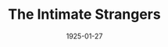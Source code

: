 ---
title: The Intimate Strangers
date: 1925-01-27
closing_date:
layout: productions
playbill:
Theatre: Theatre Jacksonville
cast:
- Isabel Stuart: Gladys Thornton
- The Station Manager: J.H. Pratt
- Henry: Lawrence Perkins
- William Ames: Harold Schiff
- Florence: Marjory Brash
- Aunt Ellen: May Wills Freeman
- Johnnie White: Philip Conroy
- Mattie: Rose Gillespy Baldwin
crew:
- Director: Elaine I. Minick
- Stage Manager: Birsa Shepard
- Staging and lighting Assistant:
  - Cecil Batchelder
  - Harlan Mann
  - J.H. Pratt
  - Lawrence Perkins
  - Dick Grether
- Props: Helen Mullikin
understudies:
orchestra:
external_links:
---